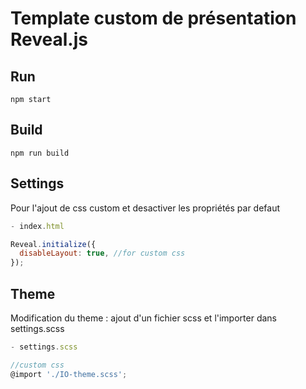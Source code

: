 # Template custom de présentation Reveal.js 

## Run
```
npm start
```

## Build
```
npm run build
```

## Settings
Pour l'ajout de css custom et desactiver les propriétés par defaut

```js
- index.html

Reveal.initialize({
  disableLayout: true, //for custom css
});
```

## Theme
Modification du theme : ajout d'un fichier scss et l'importer dans settings.scss
```js
- settings.scss

//custom css
@import './IO-theme.scss';
```
